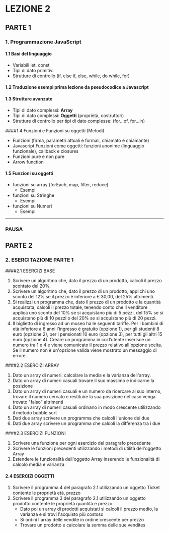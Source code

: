 # LEZIONE 2

## PARTE 1

### 1. Programmazione JavaScript

#### 1.1 Basi del linguaggio

- Variabili let, const
- Tipi di dato primitivi
- Strutture di controllo (if, else if, else, while, do while, for)

#### 1.2 Traduzione esempi prima lezione da pseudocodice a Javascript

#### 1.3 Strutture avanzate

- Tipi di dato complessi: **Array**
- Tipi di dato complessi: **Oggetti** (proprietà, costruttori)
- Strutture di controllo per tipi di dato complesse: (for…of, for…in)

####1.4 Funzioni e Funzioni su oggetti (Metodi)

- Funzioni (firma, parametri attuali e formali, chiamato e chiamante)
- Javascript Funzioni come oggetti: funzioni anonime (linguaggio funzionale), callback e closures
- Funzioni pure e non pure
- Arrow function

#### 1.5 Funzioni su oggetti

- funzioni su array (forEach, map, filter, reduce)
  - Esempi
- funzioni su Stringhe
  - Esempi
- funzioni su Numeri
  - Esempi

----

### PAUSA

## PARTE 2

 ### 2. ESERCITAZIONE PARTE 1

####2.1 ESERCIZI BASE

1. Scrivere un algoritmo che, dato il prezzo di un prodotto, calcoli il prezzo scontato del 20%.
2. Scrivere un algoritmo che, dato il prezzo di un prodotto, applichi uno sconto del 12% se il prezzo è inferiore a € 30,00, del 25% altrimenti.
3. Si realizzi un programma che, dato il prezzo di un prodotto e la quantità acquistata, calcoli il
   prezzo totale, tenendo conto che il venditore applica uno sconto del 10% se si acquistano più di 5
   pezzi, del 15% se si acquistano più di 10 pezzi o del 20% se si acquistano più di 20 pezzi.
4. Il biglietto di ingresso ad un museo ha le seguenti tariffe. Per i bambini di età inferiore a 6 anni
   l'ingresso è gratuito (opzione 1), per gli studenti 8 euro (opzione 2), per i pensionati 10 euro (opzione
   3), per tutti gli altri 15 euro (opzione 4). Creare un programma in cui l’utente inserisce un numero tra
   1 e 4 e viene comunicato il prezzo relativo all'opzione scelta. Se il numero non è un'opzione valida
   viene mostrato un messaggio di errore.

####2.2 ESERCIZI ARRAY

1. Dato un array di numeri: calcolare la media e la varianza dell'array.
2. Dato un array di numeri casuali trovare il suo massimo e indicarne la posizione
3. Dato un array di numeri casuali e un numero da ricercare al suo interno, trovare il numero cercato e restituire la sua posizione nel caso venga trovato "falso" altrimenti
4. Dato un array di numeri casuali ordinarlo in modo crescente utilizzando il metodo bubble sort
5. Dati due array scrivere un programma che calcoli l'unione dei due
6. Dati due array scrivere un programma che calcoli la differenza tra i due

####2.3 ESERCIZI FUNZIONI

1. Scrivere una funzione per ogni esercizio del paragrafo precedente
2. Scrivere le funzioni precedenti utilizzando i metodi di utilità dell'oggetto Array
3. Estendere le funzionalità dell'oggetto Array inserendo le funzionalità di calcolo media e varianza

#### 2.4 ESERCIZI OGGETTI

1. Scrivere il programma 4 del paragrafo 2.1 utilizzando un oggetto Ticket contente le proprietà età, prezzo
2. Scrivere il programma 3 del paragrafo 2.1 utilizzando un oggetto prodotto contente le proprietà quantità e prezzo:
   - Dato poi un array di prodotti acquistati si calcoli il prezzo medio, la varianza e si trovi l'acquisto più costoso
   - Si ordini l'array delle vendite in ordine crescente per prezzo
   - Trovare un prodotto e calcolare la somma delle sue vendites
